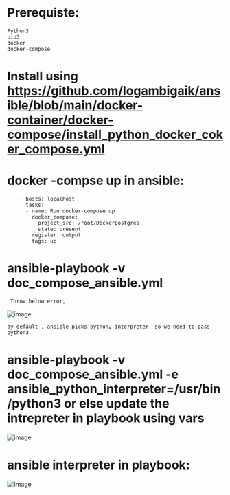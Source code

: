 # Prerequiste:

    Python3
    pip3
    docker
    docker-compose
    
#    Install using https://github.com/logambigaik/ansible/blob/main/docker-container/docker-compose/install_python_docker_coker_compose.yml

# docker -compse up in ansible:

        - hosts: localhost
          tasks:
          - name: Run docker-compose up
            docker_compose:
              project_src: /root/Dockerpostgres
              state: present
            register: output
            tags: up
            
 #  ansible-playbook -v doc_compose_ansible.yml
     Throw below error,
     
  ![image](https://user-images.githubusercontent.com/54719289/107788810-d90cdf00-6d76-11eb-8d7b-bd7d76935a3c.png)


    by default , ansible picks python2 interpreter, so we need to pass python3
    
# ansible-playbook -v doc_compose_ansible.yml -e ansible_python_interpreter=/usr/bin/python3 or else update the intrepreter in playbook using vars



![image](https://user-images.githubusercontent.com/54719289/107789008-11acb880-6d77-11eb-9359-ca962c1ac466.png)



# ansible interpreter in playbook:

![image](https://user-images.githubusercontent.com/54719289/107789119-34d76800-6d77-11eb-9e6f-853bda6f3f42.png)



     
     
